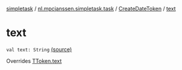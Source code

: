 [simpletask](../../index.md) / [nl.mpcjanssen.simpletask.task](../index.md) / [CreateDateToken](index.md) / [text](.)

# text

`val text: String` [(source)](https://github.com/mpcjanssen/simpletask-android/blob/master/src/main/java/nl/mpcjanssen/simpletask/task/Task.kt#L520)

Overrides [TToken.text](../-t-token/text.md)

